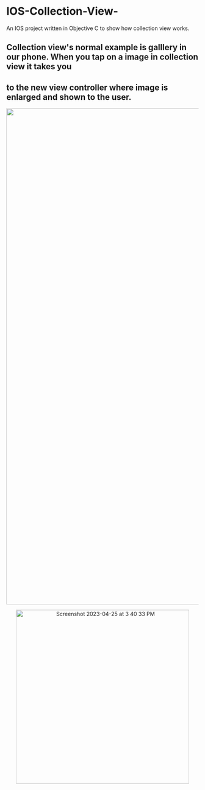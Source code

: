 # IOS-Collection-View-
An IOS project written in Objective C to show how collection view works. 
## Collection view's normal example is galllery in our phone. When you tap on a image in collection view it takes you  
## to the new view controller where image is enlarged and shown to the user.
<p align="center">
<img width="1296" alt="Screenshot 2023-04-25 at 3 40 21 PM" src="https://user-images.githubusercontent.com/48135129/234248656-3bff2021-b774-4833-8620-808cf7516a05.png">
</p>

<p align="center">
<img width="454" alt="Screenshot 2023-04-25 at 3 40 33 PM" src="https://user-images.githubusercontent.com/48135129/234248664-906ce74f-c137-4373-8152-58fcff956583.png">
</p>
